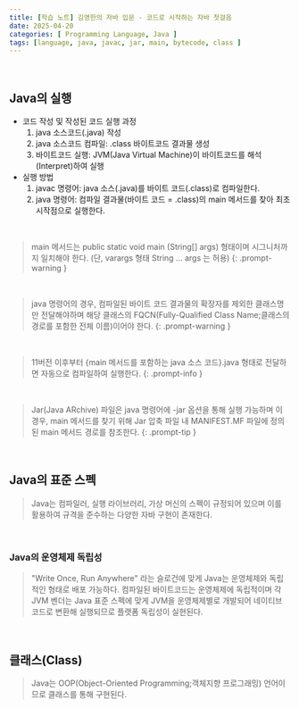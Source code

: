 ```yaml
---
title: [학습 노트] 김영한의 자바 입문 - 코드로 시작하는 자바 첫걸음
date: 2025-04-20
categories: [ Programming Language, Java ]
tags: [language, java, javac, jar, main, bytecode, class ]
---
```


<br>

## Java의 실행
- 코드 작성 및 작성된 코드 실행 과정
  1. java 소스코드(.java) 작성
  2. java 소스코드 컴파일: .class 바이트코드 결과물 생성
  3. 바이트코드 실행: JVM(Java Virtual Machine)이 바이트코드를 해석(Interpret)하여 실행
- 실행 방법
  1. javac 명령어: java 소스(.java)를 바이트 코드(.class)로 컴파일한다.
  2. java 명령어: 컴파일 결과물(바이트 코드 = .class)의 main 메서드를 찾아 최초 시작점으로 실행한다.

<br>

> main 메서드는 public static void main (String[] args) 형태이며 시그니처까지 일치해야 한다. (단, varargs 형태 String ... args 는 허용)
{: .prompt-warning }

<br>

> java 명령어의 경우, 컴파일된 바이트 코드 결과물의 확장자를 제외한 클래스명만 전달해야하며 해당 클래스의 FQCN(Fully-Qualified Class Name;클래스의 경로를 포함한 전체 이름)이어야 한다.
{: .prompt-warning }

<br>

> 11버전 이후부터 {main 메서드를 포함하는 java 소스 코드}.java 형태로 전달하면 자동으로 컴파일하여 실행한다.
{: .prompt-info }

<br>

> Jar(Java ARchive) 파일은 java 명령어에 -jar 옵션을 통해 실행 가능하며 이 경우, main 메서드를 찾기 위해 Jar 압축 파일 내 MANIFEST.MF 파일에 정의된 main 메서드 경로를 참조한다.
{: .prompt-tip }

<br>

## Java의 표준 스펙
> Java는 컴파일러, 실행 라이브러리, 가상 머신의 스펙이 규정되어 있으며 이를 활용하여 규격을 준수하는 다양한 자바 구현이 존재한다.

<br>

### Java의 운영체제 독립성
> "Write Once, Run Anywhere" 라는 슬로건에 맞게 Java는 운영체제와 독립적인 형태로 배포 가능하다.
> 컴파일된 바이트코드는 운영체제에 독립적이며 각 JVM 벤더는 Java 표준 스펙에 맞게 JVM을 운영체제별로 개발되어 네이티브 코드로 변환해 실행되므로 플랫폼 독립성이 실현된다.

<br>

## 클래스(Class)
> Java는 OOP(Object-Oriented Programming;객체지향 프로그래밍) 언어이므로 클래스를 통해 구현된다.
> 

